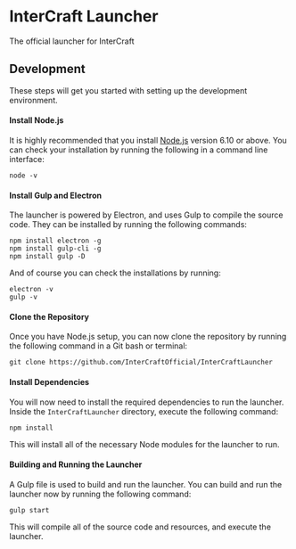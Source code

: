 # InterCraft Launcher
The official launcher for InterCraft

## Development
These steps will get you started with setting up the development environment.

#### Install Node.js
It is highly recommended that you install [Node.js](https://nodejs.org/) version 6.10 or above.
You can check your installation by running the following in a command line interface:

```
node -v
```

#### Install Gulp and Electron
The launcher is powered by Electron, and uses Gulp to compile the source code. They can be installed by running the following commands:

```
npm install electron -g
npm install gulp-cli -g
npm install gulp -D
```
And of course you can check the installations by running:
```
electron -v
gulp -v
```


#### Clone the Repository
Once you have Node.js setup, you can now clone the repository by running the following command in a Git bash or terminal:
```
git clone https://github.com/InterCraftOfficial/InterCraftLauncher
```


#### Install Dependencies
You will now need to install the required dependencies to run the launcher. Inside the `InterCraftLauncher` directory, execute the following command:
```
npm install
```
This will install all of the necessary Node modules for the launcher to run.


#### Building and Running the Launcher
A Gulp file is used to build and run the launcher. You can build and run the launcher now by running the following command:
```
gulp start
```
This will compile all of the source code and resources, and execute the launcher.
